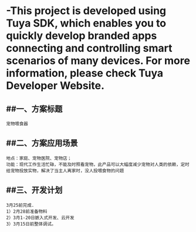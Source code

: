 # -This project is developed using Tuya SDK, which enables you to quickly develop branded apps connecting and controlling smart scenarios of many devices.         For more information, please check Tuya Developer Website.

##一、方案标题
--
    宠物喂食器

##二、方案应用场景
--
    地点：家庭、宠物医院、宠物店；
    功能：现代工作生活忙碌，不能及时照看宠物，此产品可以大幅度减少宠物对人类的依赖，定时给宠物投放实物，解决了当主人离家时，没人投喂食物的问题
##三、开发计划
--
    3月25前完成.
    1）2月28前准备物料
    2）3月1-20日嵌入式开发、云开发
    3）3月15日前整体调试。
